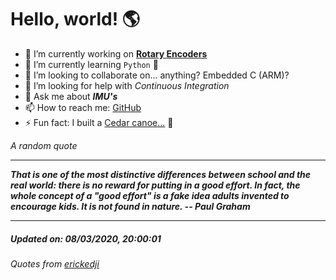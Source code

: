 # Hello, world! 🌎


- 🔧 I’m currently working on [**Rotary Encoders**](https://github.com/kyleRhess/EncoderQ.git)
- 🌱 I’m currently learning `Python` **🐍**
- 👯 I’m looking to collaborate on... anything? Embedded C (ARM)?
- 🤔 I’m looking for help with *Continuous Integration*
- 💬 Ask me about ***IMU's***
- 📫 How to reach me: [GitHub](https://github.com/kyleRhess)
- ⚡ Fun fact: I built a [Cedar canoe...](https://imgur.com/gallery/HkfSO) 🛶

_A random quote_
___
***That is one of the most distinctive differences between school and the
real world: there is no reward for putting in a good effort. In fact,
the whole concept of a "good effort" is a fake idea adults invented to
encourage kids. It is not found in nature.
-- Paul Graham***
___
##### Updated on: 08/03/2020, 20:00:01
###### Quotes from [erickedji](https://gist.github.com/erickedji/68802)
